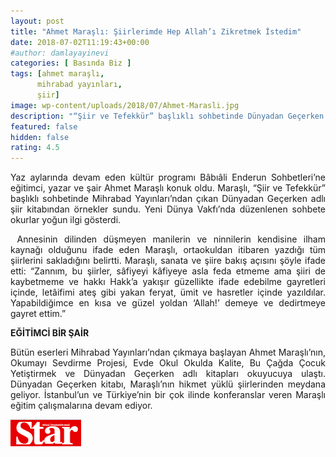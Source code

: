 ```yaml
---
layout: post
title: "Ahmet Maraşlı: Şiirlerimde Hep Allah’ı Zikretmek İstedim"
date: 2018-07-02T11:19:43+00:00
#author: damlayayinevi
categories: [ Basında Biz ]
tags: [ahmet maraşlı,
      mihrabad yayınları,
      şiir]
image: wp-content/uploads/2018/07/Ahmet-Marasli.jpg
description: "“Şiir ve Tefekkür” başlıklı sohbetinde Dünyadan Geçerken adlı şiir kitabından örnekler sundu. Okurlar yoğun ilgi gösterdi"
featured: false
hidden: false
rating: 4.5
---
```


<p style="text-align: justify;">
  Yaz aylarında devam eden kültür programı Bâbıâli Enderun Sohbetleri’ne eğitimci, yazar ve şair Ahmet Maraşlı konuk oldu. Maraşlı, “Şiir ve Tefekkür” başlıklı sohbetinde Mihrabad Yayınları’ndan çıkan Dünyadan Geçerken adlı şiir kitabından örnekler sundu. Yeni Dünya Vakfı’nda düzenlenen sohbete okurlar yoğun ilgi gösterdi.
</p>

<p style="text-align: justify;">
   Annesinin dilinden düşmeyen manilerin ve ninnilerin kendisine ilham kaynağı olduğunu ifade eden Maraşlı, ortaokuldan itibaren yazdığı tüm şiirlerini sakladığını belirtti. Maraşlı, sanata ve şiire bakış açısını şöyle ifade etti: “Zannım, bu şiirler, sâfiyeyi kâfiyeye asla feda etmeme ama şiiri de kaybetmeme ve hakkı Hakk’a yakışır güzellikte ifade edebilme gayretleri içinde, letâifimi ateş gibi yakan feryat, ümit ve hasretler içinde yazıldılar. Yapabildiğimce en kısa ve güzel yoldan ‘Allah!’ demeye ve dedirtmeye gayret ettim.”
</p>

<p style="text-align: justify;">
  <strong>EĞİTİMCİ BİR ŞAİR</strong>
</p>

<p style="text-align: justify;">
  Bütün eserleri Mihrabad Yayınları’ndan çıkmaya başlayan Ahmet Maraşlı’nın, Okumayı Sevdirme Projesi, Evde Okul Okulda Kalite, Bu Çağda Çocuk Yetiştirmek ve Dünyadan Geçerken adlı kitapları okuyucuya ulaştı. Dünyadan Geçerken kitabı, Maraşlı’nın hikmet yüklü şiirlerinden meydana geliyor. İstanbul’un ve Türkiye’nin bir çok ilinde konferanslar veren Maraşlı eğitim çalışmalarına devam ediyor.
</p>

<a href="http://www.star.com.tr/kultur-sanat/siirlerimde-hep-allahi-zikretmek-istedim-haber-1359864/" target="_blank" rel="noopener"><img class="alignnone size-full wp-image-1992" src="wp-content/uploads/2018/07/STAR.png" alt="" width="113" height="43" sizes="(max-width: 113px) 100vw, 113px" /></a>